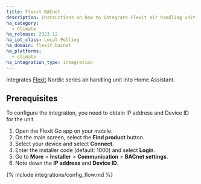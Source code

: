 ```yaml
---
title: Flexit BACnet
description: Instructions on how to integrate Flexit air handling unit into Home Assistant.
ha_category:
  - Climate
ha_release: 2023.12
ha_iot_class: Local Polling
ha_domain: flexit_bacnet
ha_platforms:
  - climate
ha_integration_type: integration
---
```


Integrates [Flexit](https://www.flexit.no/en/) Nordic series air handling unit into Home Assistant.

## Prerequisites

To configure the integration, you need to obtain IP address and Device ID for the unit.

1. Open the Flexit Go app on your mobile.
2. On the main screen, select the **Find product** button.
3. Select your device and select **Connect**.
4. Enter the installer code (default: 1000) and select **Login**.
5. Go to **More** > **Installer** > **Communication**  > **BACnet settings**.
6. Note down the **IP address** and **Device ID**.

{% include integrations/config_flow.md %}
